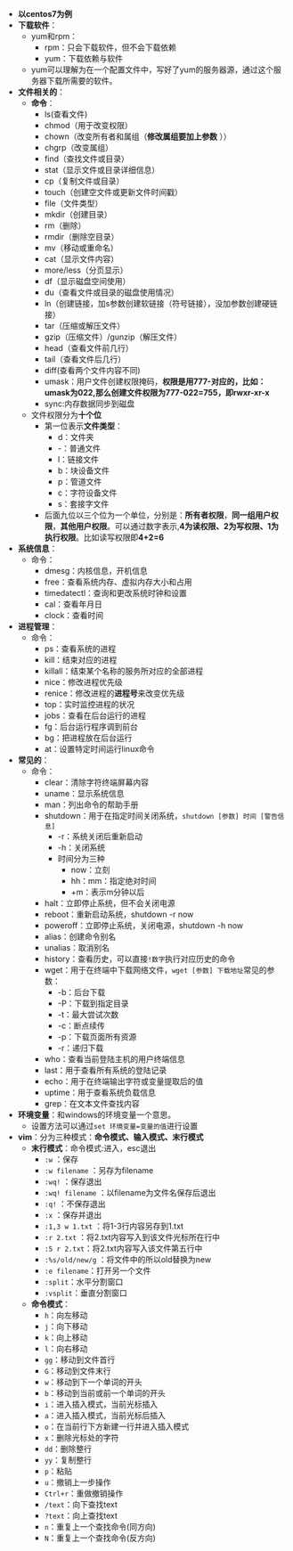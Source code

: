 - **以centos7为例**
- **下载软件**：
	- yum和rpm：
		- rpm：只会下载软件，但不会下载依赖
		- yum：下载依赖与软件
	- yum可以理解为在一个配置文件中，写好了yum的服务器源，通过这个服务器下载所需要的软件。
- **文件相关的**：
	- **命令**：
		- ls(查看文件)
		- chmod（用于改变权限）
		- chown（改变所有者和属组（**修改属组要加上参数** ））
		- chgrp（改变属组）
		- find（查找文件或目录）
		- stat（显示文件或目录详细信息）
		- cp（复制文件或目录）
		- touch（创建空文件或更新文件时间戳）
		- file（文件类型）
		- mkdir（创建目录）
		- rm（删除）
		- rmdir（删除空目录）
		- mv（移动或重命名）
		- cat（显示文件内容）
		- more/less（分页显示）
		- df（显示磁盘空间使用）
		- du（查看文件或目录的磁盘使用情况）
		- ln（创建链接，加s参数创建软链接（符号链接），没加参数创建硬链接）
		- tar（压缩或解压文件）
		- gzip（压缩文件）/gunzip（解压文件）
		- head（查看文件前几行）
		- tail（查看文件后几行）
		- diff(查看两个文件内容不同)
		- umask：用户文件创建权限掩码，**权限是用777-对应的，比如：umask为022,那么创建文件权限为777-022=755，即rwxr-xr-x**
		- sync:内存数据同步到磁盘
	- 文件权限分为**十个位**
		- 第一位表示**文件类型**：
			- d：文件夹
			- -：普通文件
			- l：链接文件
			- b：块设备文件
			- p：管道文件
			- c：字符设备文件
			- s：套接字文件
		- 后面九位以三个位为一个单位，分别是：**所有者权限**，**同一组用户权限**，**其他用户权限**。可以通过数字表示,**4为读权限、2为写权限、1为执行权限**。比如读写权限即**4+2=6**
- **系统信息**：
	- 命令：
		- dmesg：内核信息，开机信息
		- free：查看系统内存、虚拟内存大小和占用
		- timedatectl：查询和更改系统时钟和设置
		- cal：查看年月日
		- clock：查看时间
- **进程管理**：
	- 命令：
		- ps：查看系统的进程
		- kill：结束对应的进程
		- killall：结束某个名称的服务所对应的全部进程
		- nice：修改进程优先级
		- renice：修改进程的**进程号**来改变优先级
		- top：实时监控进程的状况
		- jobs：查看在后台运行的进程
		- fg：后台运行程序调到前台
		- bg：把进程放在后台运行
		- at：设置特定时间运行linux命令
- **常见的**：
	- 命令：
		- clear：清除字符终端屏幕内容
		- uname：显示系统信息
		- man：列出命令的帮助手册
		- shutdown：用于在指定时间关闭系统，`shutdown [参数] 时间 [警告信息]`
			- -r：系统关闭后重新启动
			- -h：关闭系统
			- 时间分为三种
				- now：立刻
				- hh：mm：指定绝对时间
				- +m：表示m分钟以后
		- halt：立即停止系统，但不会关闭电源
		- reboot：重新启动系统，shutdown -r now
		- poweroff：立即停止系统，关闭电源，shutdown -h now
		- alias：创建命令别名
		- unalias：取消别名
		- history：查看历史，可以直接`!数字`执行对应历史的命令
		- wget：用于在终端中下载网络文件，`wget [参数] 下载地址`常见的参数：
			- -b：后台下载
			- -P：下载到指定目录
			- -t：最大尝试次数
			- -c：断点续传
			- -p：下载页面所有资源
			- -r：递归下载
		- who：查看当前登陆主机的用户终端信息
		- last：用于查看所有系统的登陆记录
		- echo：用于在终端输出字符或变量提取后的值
		- uptime：用于查看系统负载信息
		- grep：在文本文件查找内容
- **环境变量**：和windows的环境变量一个意思。
	- 设置方法可以通过`set 环境变量=变量的值`进行设置
- **vim**：分为三种模式：**命令模式、输入模式、末行模式**
	- **末行模式**：命令模式:进入，esc退出
		- `:w` ：保存
		- `:w filename` ：另存为filename
		- `:wq!` ：保存退出
		- `:wq! filename` ：以filename为文件名保存后退出
		- `:q!` ：不保存退出
		- `:x` ：保存并退出
		- `:1,3 w 1.txt` ：将1-3行内容另存到1.txt
		- `:r 2.txt` ：将2.txt内容写入到该文件光标所在行中
		- `:5 r 2.txt`：将2.txt内容写入该文件第五行中
		- `:%s/old/new/g` ：将文件中的所以old替换为new
		- `:e filename`：打开另一个文件
		- `:split`：水平分割窗口
		- `:vsplit`：垂直分割窗口
	- **命令模式**：
		- `h`：向左移动
		- `j`：向下移动
		- `k`：向上移动
		- `l`：向右移动
		- `gg`：移动到文件首行
		- `G`：移动到文件末行
		- `w`：移动到下一个单词的开头
		- `b`：移动到当前或前一个单词的开头
		- `i`：进入插入模式，当前光标插入
		- `a`：进入插入模式，当前光标后插入
		- `o`：在当前行下方新建一行并进入插入模式
		- `x`：删除光标处的字符
		- `dd`：删除整行
		- `yy`：复制整行
		- `p`：粘贴
		- `u`：撤销上一步操作
		- `Ctrl+r`：重做撤销操作
		- `/text`：向下查找text
		- `?text`：向上查找text
		- `n`：重复上一个查找命令(同方向)
		- `N`：重复上一个查找命令(反方向)